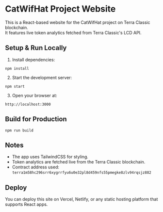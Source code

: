 # CatWifHat Project Website

This is a React-based website for the CatWifHat project on Terra Classic blockchain.  
It features live token analytics fetched from Terra Classic's LCD API.

## Setup & Run Locally

1. Install dependencies:

```
npm install
```

2. Start the development server:

```
npm start
```

3. Open your browser at:

```
http://localhost:3000
```

## Build for Production

```
npm run build
```

## Notes

- The app uses TailwindCSS for styling.
- Token analytics are fetched live from the Terra Classic blockchain.
- Contract address used: `terra1m58hc296srr6xygrrfyu6u0e32pl8d459nfs55pmegke8zlv94rqsjz882`

## Deploy

You can deploy this site on Vercel, Netlify, or any static hosting platform that supports React apps.